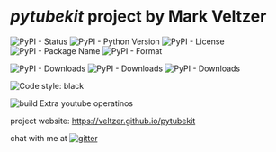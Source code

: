# *pytubekit* project by Mark Veltzer

![PyPI - Status](https://img.shields.io/pypi/status/pytubekit)
![PyPI - Python Version](https://img.shields.io/pypi/pyversions/pytubekit)
![PyPI - License](https://img.shields.io/pypi/l/pytubekit)
![PyPI - Package Name](https://img.shields.io/pypi/v/pytubekit)
![PyPI - Format](https://img.shields.io/pypi/format/pytubekit)

![PyPI - Downloads](https://img.shields.io/pypi/dd/pytubekit)
![PyPI - Downloads](https://img.shields.io/pypi/dw/pytubekit)
![PyPI - Downloads](https://img.shields.io/pypi/dm/pytubekit)

![Code style: black](https://img.shields.io/badge/code%20style-black-000000.svg)

![build](https://github.com/veltzer/pytubekit/workflows/build/badge.svg)
Extra youtube operatinos

project website: https://veltzer.github.io/pytubekit

chat with me at [![gitter](https://badges.gitter.im/Join%20Chat.svg)](https://gitter.im/veltzer/mark.veltzer)


